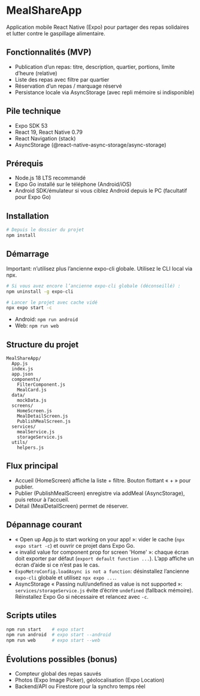 # MealShareApp

Application mobile React Native (Expo) pour partager des repas solidaires et lutter contre le gaspillage alimentaire.

## Fonctionnalités (MVP)
- Publication d’un repas: titre, description, quartier, portions, limite d’heure (relative)
- Liste des repas avec filtre par quartier
- Réservation d’un repas / marquage réservé
- Persistance locale via AsyncStorage (avec repli mémoire si indisponible)

## Pile technique
- Expo SDK 53
- React 19, React Native 0.79
- React Navigation (stack)
- AsyncStorage (@react-native-async-storage/async-storage)

## Prérequis
- Node.js 18 LTS recommandé
- Expo Go installé sur le téléphone (Android/iOS)
- Android SDK/émulateur si vous ciblez Android depuis le PC (facultatif pour Expo Go)

## Installation
```bash
# Depuis le dossier du projet
npm install
```

## Démarrage
Important: n’utilisez plus l’ancienne expo-cli globale. Utilisez le CLI local via npx.
```bash
# Si vous avez encore l’ancienne expo-cli globale (déconseillé) :
npm uninstall -g expo-cli

# Lancer le projet avec cache vidé
npx expo start -c
```
- Android: `npm run android`
- Web: `npm run web`

## Structure du projet
```
MealShareApp/
  App.js
  index.js
  app.json
  components/
    FilterComponent.js
    MealCard.js
  data/
    mockData.js
  screens/
    HomeScreen.js
    MealDetailScreen.js
    PublishMealScreen.js
  services/
    mealService.js
    storageService.js
  utils/
    helpers.js
```

## Flux principal
- Accueil (HomeScreen) affiche la liste + filtre. Bouton flottant « + » pour publier.
- Publier (PublishMealScreen) enregistre via addMeal (AsyncStorage), puis retour à l’accueil.
- Détail (MealDetailScreen) permet de réserver.

## Dépannage courant
- « Open up App.js to start working on your app! »: vider le cache (`npx expo start -c`) et ouvrir ce projet dans Expo Go.
- « invalid value for component prop for screen 'Home' »: chaque écran doit exporter par défaut (`export default function ...`). L’app affiche un écran d’aide si ce n’est pas le cas.
- `ExpoMetroConfig.loadAsync is not a function`: désinstallez l’ancienne `expo-cli` globale et utilisez `npx expo ...`.
- AsyncStorage « Passing null/undefined as value is not supported »: `services/storageService.js` évite d’écrire `undefined` (fallback mémoire). Réinstallez Expo Go si nécessaire et relancez avec `-c`.

## Scripts utiles
```bash
npm run start    # expo start
npm run android  # expo start --android
npm run web      # expo start --web
```

## Évolutions possibles (bonus)
- Compteur global des repas sauvés
- Photos (Expo Image Picker), géolocalisation (Expo Location)
- Backend/API ou Firestore pour la synchro temps réel
